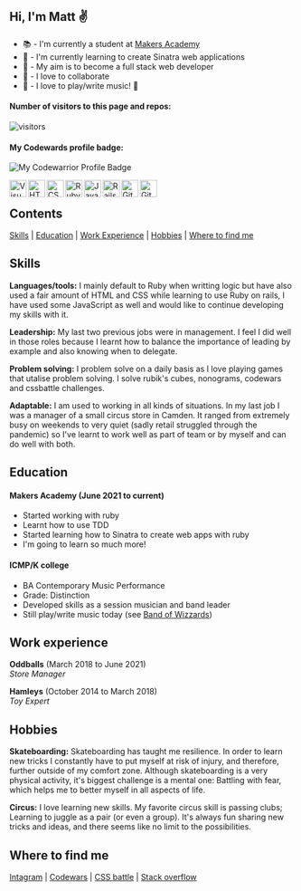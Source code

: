 ## Hi, I'm Matt :v:
- :books: - I'm currently a student at [Makers Academy](https://makers.tech/)
- :seedling: - I'm currently learning to create Sinatra web applications
- :dart: - My aim is to become a full stack web developer
- :dancers: - I love to collaborate
- :guitar: - I love to play/write music! :metal:

#### Number of visitors to this page and repos:
![visitors](https://visitor-badge.glitch.me/badge?page_id=78556191)

#### My Codewards profile badge:
![My Codewarrior Profile Badge](https://www.codewars.com/users/YoFirmy/badges/micro)

<img align="left" alt="Visual Studio Code" width="30px" src="https://pics.freeicons.io/uploads/icons/png/14178750871552037061-512.png" />
<img align="left" alt="HTML" width="30px" src="https://pics.freeicons.io/uploads/icons/png/8804286661557996995-512.png" />
<img align="left" alt="CSS" width="30px" src="https://pics.freeicons.io/uploads/icons/png/632690741557997006-512.png" />
<img align="left" alt="Ruby" width="30px" src="https://pics.freeicons.io/uploads/icons/png/4090158241551942644-512.png" />
<img align="left" alt="Javascript" width="30px" src="https://pics.freeicons.io/uploads/icons/png/21088442871540553614-512.png" />
<img align="left" alt="Rails" width="30px" src="https://pics.freeicons.io/uploads/icons/png/2219791841551942639-512.png" />
<img align="left" alt="Git" width="30px" src="https://pics.freeicons.io/uploads/icons/png/9374299221540553610-512.png" />
<img align="left" alt="Github" width="30px" src="https://pics.freeicons.io/uploads/icons/png/10412341841540553610-512.png" />
<br>

## Contents
[Skills](#skills) | [Education](#education) | [Work Experience](#work-experience) | [Hobbies](#hobbies) | [Where to find me](#Where-to-find-me)

## Skills
**Languages/tools:** I mainly default to Ruby when writting logic but have also used a fair amount of HTML and CSS while learning to use Ruby on rails, I have used some JavaScript as well and would like to continue developing my skills with it.

**Leadership:** My last two previous jobs were in management. I feel I did well in those roles because I learnt how to balance the importance of leading by example and also knowing when to delegate.

**Problem solving:** I problem solve on a daily basis as I love playing games that utalise problem solving. I solve rubik's cubes, nonograms, codewars and cssbattle challenges.

**Adaptable:** I am used to working in all kinds of situations. In my last job I was a manager of a small circus store in Camden. It ranged from extremely busy on weekends to very quiet (sadly retail struggled through the pandemic) so I've learnt to work well as part of team or by myself and can do well with both.

## Education
#### Makers Academy (June 2021 to current)
- Started working with ruby
- Learnt how to use TDD
- Started learning how to Sinatra to create web apps with ruby
- I'm going to learn so much more!

#### ICMP/K college
- BA Contemporary Music Performance
- Grade: Distinction
- Developed skills as a session musician and band leader
- Still play/write music today (see [Band of Wizzards](https://soundcloud.com/bandofwizzards/))

## Work experience
**Oddballs** (March 2018 to June 2021)  
_Store Manager_

**Hamleys** (October 2014 to March 2018)  
_Toy Expert_

## Hobbies
**Skateboarding:** Skateboarding has taught me resilience. In order to learn new tricks I constantly have to put myself at risk of injury, and therefore, further outside of my comfort zone. Although skateboarding is a very physical activity, it's biggest challenge is a mental one: Battling with fear, which helps me to better myself in all aspects of life.

**Circus:** I love learning new skills. My favorite circus skill is passing clubs; Learning to juggle as a pair (or even a group). It's always fun sharing new tricks and ideas, and there seems like no limit to the possibilities.

## Where to find me
[Intagram](https://www.instagram.com/mattfirmston/) | [Codewars](https://www.codewars.com/users/YoFirmy) | [CSS battle](https://cssbattle.dev/player/yofirmy) | [Stack overflow](https://stackoverflow.com/users/15154036/yofirmy)